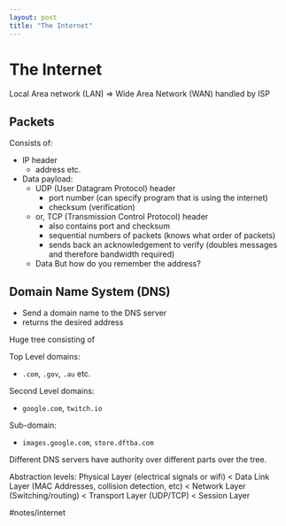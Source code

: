 ```yaml
---
layout: post
title: "The Internet"
---
```


# The Internet
Local Area network (LAN) => Wide Area Network (WAN) handled by ISP 

## Packets
Consists of:
- IP header
	- address etc.
- Data payload:
	- UDP (User Datagram Protocol) header
		- port number (can specify program that is using the internet)
		- checksum (verification)
	- or, TCP (Transmission Control Protocol) header
		- also contains port and checksum
		- sequential numbers of packets (knows what order of packets)
		- sends back an acknowledgement to verify (doubles messages and therefore bandwidth required)
	- Data
But how do you remember the address?
## Domain Name System (DNS)
- Send a domain name to the DNS server
- returns the desired address

Huge tree consisting of

Top Level domains:
- `.com`, `.gov`, `.au` etc.

Second Level domains:
- `google.com`, `twitch.io`

Sub-domain:
- `images.google.com`, `store.dftba.com`

Different DNS servers have authority over different parts over the tree.

Abstraction levels:
Physical Layer (electrical signals or wifi) < Data Link Layer (MAC Addresses, collision detection, etc) < Network Layer (Switching/routing) < Transport Layer (UDP/TCP) < Session Layer   



#notes/internet